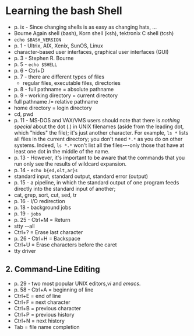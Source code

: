 # Learning the bash Shell

- p. ix - Since changing shells is as easy as changing hats, ...
- Bourne Again shell (bash), Korn shell (ksh), tektronix C shell (tcsh)
- `echo $BASH_VERSION`
- p. 1 - Ultrix, AIX, Xenix, SunOS, Linux
- character-based user interfaces, graphical user interfaces (GUI)
- p. 3 - Stephen R. Bourne
- p. 5 - `echo $SHELL`
- p. 6 - Ctrl+D
- p. 7 - there are different types of files
    - regular files, executable files, directories
- p. 8 - full pathname = absolute pathname
- p. 9 - working directory = current directory
- full pathname /= relative pathname
- home directory = login directory
- cd, pwd
- p. 11 - MS-DOS and VAX/VMS users should note that there is *nothing special* about the dot (.) in UNIX filenames (aside from the leading dot, which "hides" the file); it's just another character. For example, `ls *` lists all files in the current directory; you don't need `*.*` as you do on other systems. Indeed, `ls *.*` won't list all the files---only those that have at least one dot in the middle of the name.
- p. 13 - However, it's important to be aware that the commands that you run only see the results of wildcard expansion.
- p. 14 - `echo b{ed,olt,ar}s`
- standard input, standard output, standard error (output)
- p. 15 - a pipeline, in which the standard output of one program feeds directly into the standard input of another;
- cat, grep, sort, cut, sed, tr
- p. 16 - I/O redirection
- p. 18 - background jobs
- p. 19 - `jobs`
- p. 25 - Ctrl+M = Return
- stty --all
- Ctrl+? = Erase last character
- p. 26 - Ctrl+H = Backspace
- Ctrl+U = Erase characters before the caret
- tty driver

## 2. Command-Line Editing

- p. 29 - two most popular UNIX editors,*vi* and *emacs*.
- p. 58 - Ctrl+A = beginning of line
- Ctrl+E = end of line
- Ctrl+F = next character
- Ctrl+B = previous character
- Ctrl+P = previous history
- Ctrl+N = next history
- Tab = file name completion

